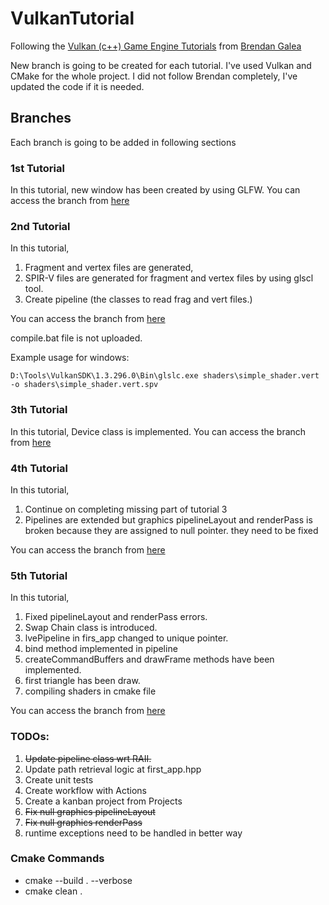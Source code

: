 # VulkanTutorial

Following the [Vulkan (c++) Game Engine Tutorials](https://www.youtube.com/playlist?list=PL8327DO66nu9qYVKLDmdLW_84-yE4auCR) from [Brendan Galea](https://www.youtube.com/@BrendanGalea)

New branch is going to be created for each tutorial.
I've used Vulkan and CMake for the whole project.
I did not follow Brendan completely, I've updated the code if it is needed. 

## Branches

Each branch is going to be added in following sections

### 1st Tutorial

In this tutorial, new window has been created by using GLFW. 
You can access the branch from [here](https://github.com/8hk/VulkanTutorial/tree/tutorial_1)

### 2nd Tutorial

In this tutorial,  

1. Fragment and vertex files are generated,
1. SPIR-V files are generated for fragment and vertex files by using glscl tool.
1. Create pipeline (the classes to read frag and vert files.)

You can access the branch from [here](https://github.com/8hk/VulkanTutorial/tree/tutorial_2)

compile.bat file is not uploaded.

Example usage for windows:
```
D:\Tools\VulkanSDK\1.3.296.0\Bin\glslc.exe shaders\simple_shader.vert -o shaders\simple_shader.vert.spv
```

### 3th Tutorial

In this tutorial,
Device class is implemented.
You can access the branch from [here](https://github.com/8hk/VulkanTutorial/tree/tutorial_3)

### 4th Tutorial

In this tutorial,
1. Continue on completing missing part of tutorial 3
2. Pipelines are extended but graphics pipelineLayout and renderPass is broken because they are assigned to null pointer. they need to be fixed

You can access the branch from [here](https://github.com/8hk/VulkanTutorial/tree/tutorial_4)


### 5th Tutorial

In this tutorial,
1. Fixed pipelineLayout and renderPass errors.
2. Swap Chain class is introduced. 
3. lvePipeline in firs_app changed to unique pointer.
4. bind method implemented in pipeline
5. createCommandBuffers and drawFrame methods have been implemented.
6. first triangle has been draw. 
7. compiling shaders in cmake file


You can access the branch from [here](https://github.com/8hk/VulkanTutorial/tree/tutorial_5)

### TODOs:

1. ~~Update pipeline class wrt RAII.~~
2. Update path retrieval logic at first_app.hpp
3. Create unit tests
4. Create workflow with Actions
5. Create a kanban project from Projects
6. ~~Fix null graphics pipelineLayout~~
7. ~~Fix null graphics renderPass~~ 
8. runtime exceptions need to be handled in better way

### Cmake Commands

- cmake --build . --verbose
- cmake clean . 